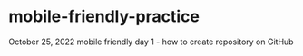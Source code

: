 # mobile-friendly-practice
October 25, 2022 mobile friendly day 1 - how to create repository on GitHub

